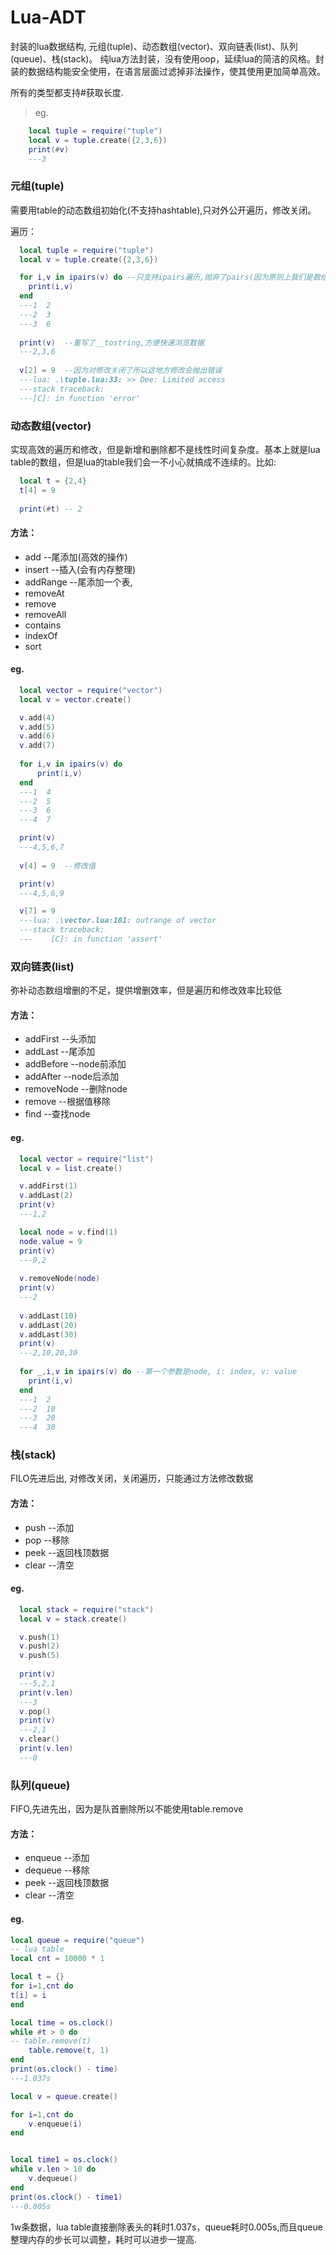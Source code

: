 # Lua-ADT
封装的lua数据结构, 元组(tuple)、动态数组(vector)、双向链表(list)、队列(queue)、栈(stack)。
纯lua方法封装，没有使用oop，延续lua的简洁的风格。封装的数据结构能安全使用，在语言层面过滤掉非法操作，使其使用更加简单高效。

所有的类型都支持#获取长度.
> eg.
```lua
	local tuple = require("tuple")
	local v = tuple.create({2,3,6})
	print(#v)
	---3
```


### 元组(tuple)
需要用table的动态数组初始化(不支持hashtable),只对外公开遍历，修改关闭。

遍历：
```lua
  local tuple = require("tuple")
  local v = tuple.create({2,3,6})

  for i,v in ipairs(v) do --只支持ipairs遍历,抛弃了pairs(因为原则上我们是数组，不存在key)
    print(i,v)
  end
  ---1	2
  ---2	3
  ---3	6
  
  print(v)  --重写了__tostring,方便快速浏览数据
  ---2,3,6
  
  v[2] = 9  --因为对修改关闭了所以这地方修改会抛出错误
  ---lua: .\tuple.lua:33: >> Dee: Limited access
  ---stack traceback:
  ---[C]: in function 'error'
```

### 动态数组(vector)
实现高效的遍历和修改，但是新增和删除都不是线性时间复杂度。基本上就是lua table的数组，但是lua的table我们会一不小心就搞成不连续的。比如:
```lua
  local t = {2,4}
  t[4] = 9
  
  print(#t) -- 2
```
#### 方法：
  * add 	--尾添加(高效的操作)
  * insert 	--插入(会有内存整理)
  * addRange 	--尾添加一个表,
  * removeAt
  * remove
  * removeAll
  * contains
  * indexOf
  * sort
  
#### eg.
```lua
  local vector = require("vector")
  local v = vector.create()

  v.add(4)
  v.add(5)
  v.add(6)
  v.add(7)
  
  for i,v in ipairs(v) do
	  print(i,v)
  end
  ---1	4
  ---2	5
  ---3	6
  ---4	7

  print(v)
  ---4,5,6,7
  
  v[4] = 9  --修改值

  print(v)
  ---4,5,6,9

  v[7] = 9
  ---lua: .\vector.lua:101: outrange of vector
  ---stack traceback:
  ---    [C]: in function 'assert'
```

### 双向链表(list)
弥补动态数组增删的不足，提供增删效率，但是遍历和修改效率比较低

#### 方法：
  * addFirst 	--头添加
  * addLast 	--尾添加
  * addBefore 	--node前添加
  * addAfter  	--node后添加
  * removeNode 	--删除node
  * remove 	--根据值移除
  * find 	--查找node
#### eg.
```lua
  local vector = require("list")
  local v = list.create()

  v.addFirst(1)
  v.addLast(2)
  print(v)
  ---1,2

  local node = v.find(1)
  node.value = 9
  print(v)
  ---9,2
  
  v.removeNode(node)
  print(v)
  ---2
  
  v.addLast(10)
  v.addLast(20)
  v.addLast(30)
  print(v)
  ---2,10,20,30
  
  for _,i,v in ipairs(v) do --第一个参数是node, i: index, v: value
    print(i,v)
  end
  ---1	2
  ---2	10
  ---3	20
  ---4	30
```
### 栈(stack)
FILO先进后出, 对修改关闭，关闭遍历，只能通过方法修改数据
#### 方法：
  * push  --添加
  * pop   --移除
  * peek  --返回栈顶数据
  * clear --清空
#### eg.
```lua
  local stack = require("stack")
  local v = stack.create()

  v.push(1)
  v.push(2)
  v.push(5)
  
  print(v)
  ---5,2,1
  print(v.len)
  ---3
  v.pop()
  print(v)
  ---2,1
  v.clear()
  print(v.len)
  ---0
```
### 队列(queue)
FIFO,先进先出，因为是队首删除所以不能使用table.remove
#### 方法：
  * enqueue  	--添加
  * dequeue   	--移除
  * peek  	--返回栈顶数据
  * clear 	--清空
#### eg.
```lua
local queue = require("queue")
-- lua table
local cnt = 10000 * 1

local t = {}
for i=1,cnt do
t[i] = i
end

local time = os.clock()
while #t > 0 do
-- table.remove(t)
	table.remove(t, 1)
end
print(os.clock() - time)
---1.037s

local v = queue.create()

for i=1,cnt do
	v.enqueue(i)
end


local time1 = os.clock()
while v.len > 10 do
	v.dequeue()
end
print(os.clock() - time1)
---0.005s
```
1w条数据，lua table直接删除表头的耗时1.037s，queue耗时0.005s,而且queue整理内存的步长可以调整，耗时可以进步一提高.
	
